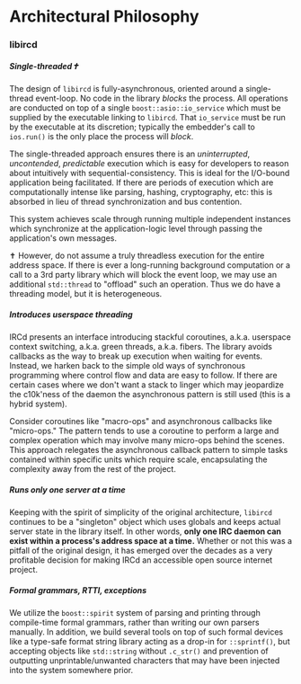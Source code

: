 # Architectural Philosophy

### libircd

##### Single-threaded✝

The design of `libircd` is fully-asynchronous, oriented around a single-thread
event-loop. No code in the library _blocks_ the process. All operations are
conducted on top of a single `boost::asio::io_service` which must be supplied
by the executable linking to `libircd`. That `io_service` must be run by the
executable at its discretion; typically the embedder's call to `ios.run()` is
the only place the process will _block_.

The single-threaded approach ensures there is an _uninterrupted_, _uncontended_,
_predictable_ execution which is easy for developers to reason about intuitively
with sequential-consistency. This is ideal for the I/O-bound application being
facilitated. If there are periods of execution which are computationally intense
like parsing, hashing, cryptography, etc: this is absorbed in lieu of thread
synchronization and bus contention.

This system achieves scale through running multiple independent instances which
synchronize at the application-logic level through passing the application's own
messages.

✝ However, do not assume a truly threadless execution for the entire address
space. If there is ever a long-running background computation or a call to a
3rd party library which will block the event loop, we may use an additional
`std::thread` to "offload" such an operation. Thus we do have a threading model,
but it is heterogeneous.

##### Introduces userspace threading

IRCd presents an interface introducing stackful coroutines, a.k.a. userspace
context switching, a.k.a. green threads, a.k.a. fibers. The library avoids
callbacks as the way to break up execution when waiting for events. Instead, we
harken back to the simple old ways of synchronous programming where control
flow and data are easy to follow. If there are certain cases where we don't
want a stack to linger which may jeopardize the c10k'ness of the daemon the
asynchronous pattern is still used (this is a hybrid system).

Consider coroutines like "macro-ops" and asynchronous callbacks like
"micro-ops." The pattern tends to use a coroutine to perform a large and
complex operation which may involve many micro-ops behind the scenes. This
approach relegates the asynchronous callback pattern to simple tasks contained
within specific units which require scale, encapsulating the complexity away
from the rest of the project.

##### Runs only one server at a time

Keeping with the spirit of simplicity of the original architecture, `libircd`
continues to be a "singleton" object which uses globals and keeps actual server
state in the library itself. In other words, **only one IRC daemon can exist
within a process's address space at a time.** Whether or not this was a pitfall
of the original design, it has emerged over the decades as a very profitable
decision for making IRCd an accessible open source internet project.

##### Formal grammars, RTTI, exceptions

We utilize the `boost::spirit` system of parsing and printing through
compile-time formal grammars, rather than writing our own parsers manually.
In addition, we build several tools on top of such formal devices like a
type-safe format string library acting as a drop-in for `::sprintf()`, but
accepting objects like `std::string` without `.c_str()` and prevention of
outputting unprintable/unwanted characters that may have been injected into
the system somewhere prior.
